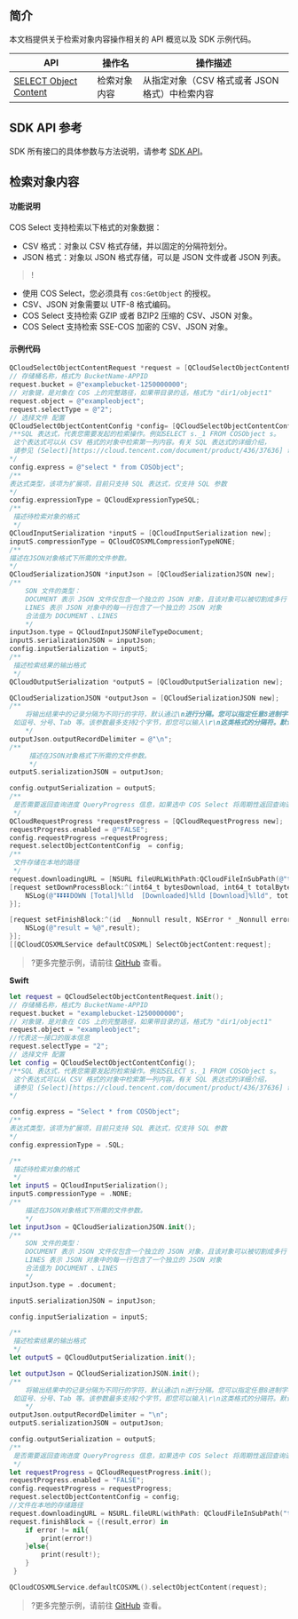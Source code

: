 ## 简介

本文档提供关于检索对象内容操作相关的 API 概览以及 SDK 示例代码。

| API                                                          | 操作名         | 操作描述                                  |
| ------------------------------------------------------------ | -------------- | ----------------------------------------- |
| [SELECT Object Content](https://cloud.tencent.com/document/product/436/37641) | 检索对象内容 | 从指定对象（CSV 格式或者 JSON 格式）中检索内容                      |

## SDK API 参考

SDK 所有接口的具体参数与方法说明，请参考 [SDK API](https://cos-dotnet-sdk-doc-1253960454.file.myqcloud.com/)。

## 检索对象内容

#### 功能说明

COS Select 支持检索以下格式的对象数据：

* CSV 格式：对象以 CSV 格式存储，并以固定的分隔符划分。
* JSON 格式：对象以 JSON 格式存储，可以是 JSON 文件或者 JSON 列表。

> !
- 使用 COS Select，您必须具有 `cos:GetObject` 的授权。
- CSV、JSON 对象需要以 UTF-8 格式编码。
- COS Select 支持检索 GZIP 或者 BZIP2 压缩的 CSV、JSON 对象。
- COS Select 支持检索 SSE-COS 加密的 CSV、JSON 对象。

#### 示例代码

[//]: # (.cssg-snippet-select-object)
```objective-c
QCloudSelectObjectContentRequest *request = [QCloudSelectObjectContentRequest new];
// 存储桶名称，格式为 BucketName-APPID
request.bucket = @"examplebucket-1250000000";
// 对象键，是对象在 COS 上的完整路径，如果带目录的话，格式为 "dir1/object1"
request.object = @"exampleobject";
request.selectType = @"2";
// 选择文件 配置
QCloudSelectObjectContentConfig *config= [QCloudSelectObjectContentConfig new];
/**SQL 表达式，代表您需要发起的检索操作。例如SELECT s._1 FROM COSObject s。
 这个表达式可以从 CSV 格式的对象中检索第一列内容。有关 SQL 表达式的详细介绍，
 请参见 (Select)[https://cloud.tencent.com/document/product/436/37636] 命令
*/
config.express = @"select * from COSObject";
/**
表达式类型，该项为扩展项，目前只支持 SQL 表达式，仅支持 SQL 参数
*/
config.expressionType = QCloudExpressionTypeSQL;
/**
 描述待检索对象的格式
 */
QCloudInputSerialization *inputS = [QCloudInputSerialization new];
inputS.compressionType = QCloudCOSXMLCompressionTypeNONE;
/**
描述在JSON对象格式下所需的文件参数。
*/
QCloudSerializationJSON *inputJson = [QCloudSerializationJSON new];
/**
    SON 文件的类型：
    DOCUMENT 表示 JSON 文件仅包含一个独立的 JSON 对象，且该对象可以被切割成多行
    LINES 表示 JSON 对象中的每一行包含了一个独立的 JSON 对象
    合法值为 DOCUMENT 、LINES
    */
inputJson.type = QCloudInputJSONFileTypeDocument;
inputS.serializationJSON = inputJson;
config.inputSerialization = inputS;
/**
 描述检索结果的输出格式
 */
QCloudOutputSerialization *outputS = [QCloudOutputSerialization new];

QCloudSerializationJSON *outputJson = [QCloudSerializationJSON new];
/**
    将输出结果中的记录分隔为不同行的字符，默认通过\n进行分隔。您可以指定任意8进制字符，
 如逗号、分号、Tab 等。该参数最多支持2个字节，即您可以输入\r\n这类格式的分隔符。默认值为\n
    */
outputJson.outputRecordDelimiter = @"\n";
/**
     描述在JSON对象格式下所需的文件参数。
     */
outputS.serializationJSON = outputJson;

config.outputSerialization = outputS;
/**
 是否需要返回查询进度 QueryProgress 信息，如果选中 COS Select 将周期性返回查询进度
 */
QCloudRequestProgress *requestProgress = [QCloudRequestProgress new];
requestProgress.enabled = @"FALSE";
config.requestProgress =requestProgress;
request.selectObjectContentConfig  = config;
/**
 文件存储在本地的路径
 */
request.downloadingURL = [NSURL fileURLWithPath:QCloudFileInSubPath(@"test", @"2.json")];
[request setDownProcessBlock:^(int64_t bytesDownload, int64_t totalBytesDownload, int64_t totalBytesExpectedToDownload) {
    NSLog(@"⏬⏬⏬⏬DOWN [Total]%lld  [Downloaded]%lld [Download]%lld", totalBytesExpectedToDownload, totalBytesDownload, bytesDownload);
}];

[request setFinishBlock:^(id  _Nonnull result, NSError * _Nonnull error) {
    NSLog(@"result = %@",result);
}];
[[QCloudCOSXMLService defaultCOSXML] SelectObjectContent:request];
```

>?更多完整示例，请前往 [GitHub](https://github.com/tencentyun/cos-snippets/tree/master/iOS/Objc/Examples/cases/ListObjects.m) 查看。

**Swift**

[//]: # (.cssg-snippet-select-object)
```swift
let request = QCloudSelectObjectContentRequest.init();
// 存储桶名称，格式为 BucketName-APPID
request.bucket = "examplebucket-1250000000";
// 对象键，是对象在 COS 上的完整路径，如果带目录的话，格式为 "dir1/object1"
request.object = "exampleobject";
//代表这一接口的版本信息
request.selectType = "2";
// 选择文件 配置
let config = QCloudSelectObjectContentConfig();
/**SQL 表达式，代表您需要发起的检索操作。例如SELECT s._1 FROM COSObject s。
 这个表达式可以从 CSV 格式的对象中检索第一列内容。有关 SQL 表达式的详细介绍，
 请参见 (Select)[https://cloud.tencent.com/document/product/436/37636] 命令
*/

config.express = "Select * from COSObject";
/**
表达式类型，该项为扩展项，目前只支持 SQL 表达式，仅支持 SQL 参数
*/
config.expressionType = .SQL;

/**
 描述待检索对象的格式
 */
let inputS = QCloudInputSerialization();
inputS.compressionType = .NONE;
/**
    描述在JSON对象格式下所需的文件参数。
    */
let inputJson = QCloudSerializationJSON.init();
/**
    SON 文件的类型：
    DOCUMENT 表示 JSON 文件仅包含一个独立的 JSON 对象，且该对象可以被切割成多行
    LINES 表示 JSON 对象中的每一行包含了一个独立的 JSON 对象
    合法值为 DOCUMENT 、LINES
    */
inputJson.type = .document;

inputS.serializationJSON = inputJson;

config.inputSerialization = inputS;

/**
 描述检索结果的输出格式
 */
let outputS = QCloudOutputSerialization.init();

let outputJson = QCloudSerializationJSON.init();
/**
    将输出结果中的记录分隔为不同行的字符，默认通过\n进行分隔。您可以指定任意8进制字符，
 如逗号、分号、Tab 等。该参数最多支持2个字节，即您可以输入\r\n这类格式的分隔符。默认值为\n
    */
outputJson.outputRecordDelimiter = "\n";
outputS.serializationJSON = outputJson;

config.outputSerialization = outputS;
/**
 是否需要返回查询进度 QueryProgress 信息，如果选中 COS Select 将周期性返回查询进度
 */
let requestProgress = QCloudRequestProgress.init();
requestProgress.enabled = "FALSE";
config.requestProgress = requestProgress;
request.selectObjectContentConfig = config;
//文件在本地的存储路径
request.downloadingURL = NSURL.fileURL(withPath: QCloudFileInSubPath("test", "2.json"));
request.finishBlock = {(result,error) in
    if error != nil{
        print(error!)
    }else{
        print(result!);
    }
 }

QCloudCOSXMLService.defaultCOSXML().selectObjectContent(request);
```

>?更多完整示例，请前往 [GitHub](https://github.com/tencentyun/cos-snippets/tree/master/iOS/Swift/Examples/cases/SelectObject.swift) 查看。
